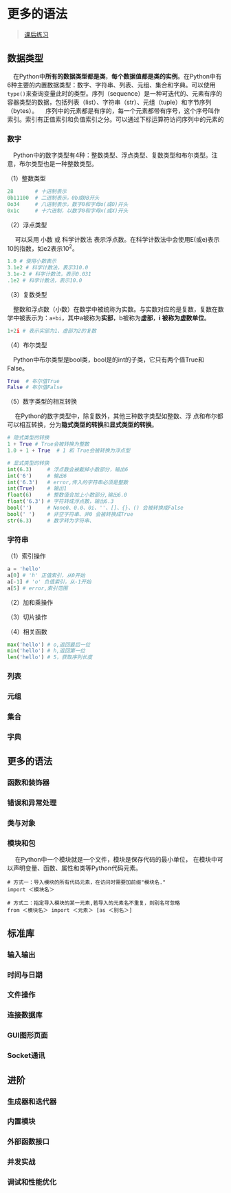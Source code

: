 # 更多的语法

> [课后练习](./classtest.md)



## 数据类型

​	　在Python中**所有的数据类型都是类**，**每个数据值都是类的实例**。在Python中有6种主要的内置数据类型：数字、字符串、列表、元组、集合和字典。可以使用`type()`来查询变量此时的类型。序列（sequence）是一种可迭代的、元素有序的容器类型的数据，包括列表（list）、字符串（str）、元组（tuple）和字节序列 （bytes）。	　序列中的元素都是有序的，每一个元素都带有序号，这个序号叫作 索引。索引有正值索引和负值索引之分。可以通过下标运算符访问序列中的元素的

### 数字

​	　Python中的数字类型有4种：整数类型、浮点类型、复数类型和布尔类型。注意，布尔类型也是一种整数类型。

（1）整数类型

```python
28       # 十进制表示
0b11100  # 二进制表示，0b或0B开头
0o34     # 八进制表示，数字0和字母o(或O)开头
0x1c     # 十六进制，以数字0和字母x(或X)开头
```



（2）浮点类型

​	　可以采用 小数 或 科学计数法 表示浮点数。在科学计数法中会使用E(或e)表示10的指数，如e2表示10<sup>2</sup>。

```python
1.0 # 使用小数表示
3.1e2 # 科学计数法，表示310.0
3.1e-2 # 科学计数法，表示0.031
.1e2 # 科学计数法，表示10.0
```



（3）复数类型

​	　整数和浮点数（小数）在数学中被统称为实数。与实数对应的是复数，复数在数学中被表示为：`a+bi`，其中a被称为**实部**，b被称为**虚部**，**i 被称为虚数单位**。

```python
1+2i # 表示实部为1、虚部为2的复数
```



（4）布尔类型

​	　Python中布尔类型是bool类，bool是的int的子类，它只有两个值True和False。

```python
True  # 布尔值True
False # 布尔值False
```



（5）数字类型的相互转换

​	　在Python的数字类型中，除复数外，其他三种数字类型如整数、浮 点和布尔都可以相互转换，分为**隐式类型的转换**和**显式类型的转换**。

```python
# 隐式类型的转换
1 + True # True会被转换为整数
1.0 + 1 + True  # 1 和 True会被转换为浮点型

# 显式类型的转换
int(6.3)     # 浮点数会被截掉小数部分，输出6
int('6')     # 输出6
int('6.3')   # error,传入的字符串必须是整数
int(True)    # 输出1
float(6)     # 整数值会加上小数部分,输出6.0
float('6.3') # 字符转成浮点数，输出6.3
bool('')     # None0、0.0、0i、''、[]、{}、() 会被转换成False
bool(' ')    # 非空字符串、非0 会被转换成True
str(6.3)     # 数字转为字符串、
```



### 字符串

（1）索引操作

```python
a = 'hello'
a[0] # 'h' 正值索引，从0开始
a[-1] # 'o' 负值索引，从-1开始
a[5] # error,索引范围
```

（2）加和乘操作



（3）切片操作



（4）相关函数

```python
max('hello') # o,返回最后一位
min('hello') # h,返回第一位
len('hello') # 5，获取序列长度  
```



### 列表

### 元组

### 集合

### 字典

## 更多的语法

### 函数和装饰器

### 错误和异常处理

### 类与对象

### 模块和包

​	　在Python中一个模块就是一个文件，模块是保存代码的最小单位， 在模块中可以声明变量、函数、属性和类等Python代码元素。

```
# 方式一：导入模块的所有代码元素，在访问时需要加前缀"模块名."
import ＜模块名＞

# 方式二：指定导入模块的某一元素,若导入的元素名不重复，则别名可忽略
from ＜模块名＞ import ＜元素＞ [as ＜别名＞]
```



## 标准库

### 输入输出

### 时间与日期

### 文件操作

### 连接数据库

### GUI图形页面

### Socket通讯



## 进阶

### 生成器和迭代器

### 内置模块

### 外部函数接口

### 并发实战

### 调试和性能优化

